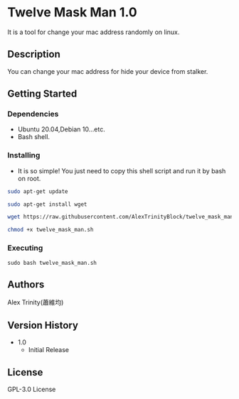 # Twelve Mask Man 1.0
It is a tool for  change your mac address randomly on linux.

## Description

You can change your mac address for hide your device from stalker.

## Getting Started

### Dependencies

* Ubuntu 20.04,Debian 10...etc.
* Bash shell.

### Installing

* It is so simple! You just need to copy this shell script and run it by bash on root.

```bash
sudo apt-get update

sudo apt-get install wget

wget https://raw.githubusercontent.com/AlexTrinityBlock/twelve_mask_man/master/twelve_mask_man.sh

chmod +x twelve_mask_man.sh 
```

### Executing

```
sudo bash twelve_mask_man.sh 
```

## Authors

Alex Trinity(蕭維均)

## Version History

* 1.0
    * Initial Release

## License

GPL-3.0 License

